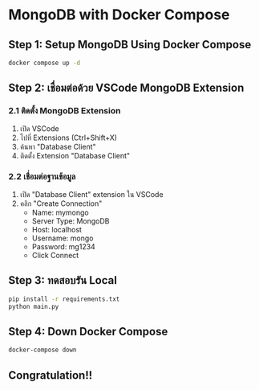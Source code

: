 # MongoDB with Docker Compose

## Step 1: Setup MongoDB Using Docker Compose

```bash
docker compose up -d
```

## Step 2: เชื่อมต่อด้วย VSCode MongoDB Extension

### 2.1 ติดตั้ง MongoDB Extension
1. เปิด VSCode
2. ไปที่ Extensions (Ctrl+Shift+X)
3. ค้นหา "Database Client"
4. ติดตั้ง Extension "Database Client"

### 2.2 เชื่อมต่อฐานข้อมูล
1. เปิด "Database Client" extension ใน VSCode
2. คลิก "Create Connection"
   - Name: mymongo
   - Server Type: MongoDB
   - Host: localhost
   - Username: mongo
   - Password: mg1234
   - Click Connect

## Step 3: ทดสอบรัน Local

```bash
pip install -r requirements.txt
python main.py
```

## Step 4: Down Docker Compose
```bash
docker-compose down
```

## Congratulation!!